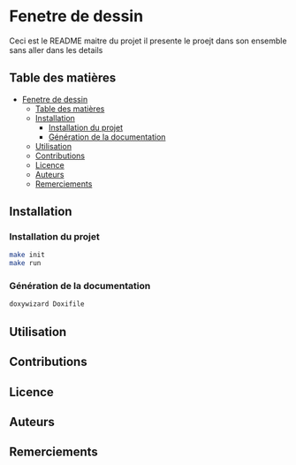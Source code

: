 # Fenetre de dessin
Ceci est le README maitre du projet il presente le proejt dans son ensemble sans aller dans les details

## Table des matières
- [Fenetre de dessin](#fenetre-de-dessin)
  - [Table des matières](#table-des-matières)
  - [Installation](#installation)
    - [Installation du projet](#installation-du-projet)
    - [Génération de la documentation](#génération-de-la-documentation)
  - [Utilisation](#utilisation)
  - [Contributions](#contributions)
  - [Licence](#licence)
  - [Auteurs](#auteurs)
  - [Remerciements](#remerciements)

## Installation

### Installation du projet

```bash
make init
make run
```

### Génération de la documentation

```bash
doxywizard Doxifile
```

## Utilisation

## Contributions

## Licence

## Auteurs

## Remerciements